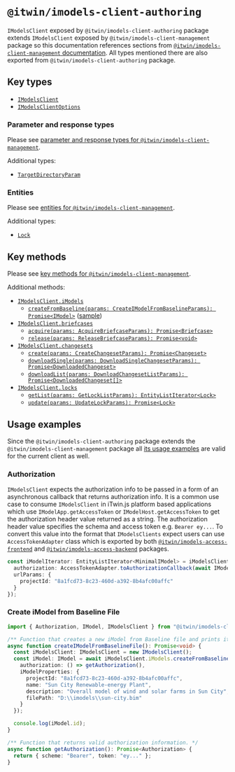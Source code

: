 # `@itwin/imodels-client-authoring`

`IModelsClient` exposed by `@itwin/imodels-client-authoring` package extends `IModelsClient` exposed by `@itwin/imodels-client-management` package so this documentation references sections from [`@itwin/imodels-client-management` documentation](IModelsClientManagement.md). All types mentioned there are also exported from `@itwin/imodels-client-authoring` package.

## Key types
- [`IModelsClient`](../clients/imodels-client-authoring/src/IModelsClient.ts#L31)
- [`IModelsClientOptions`](../clients/imodels-client-authoring/src/IModelsClient.ts#L18)

### Parameter and response types
Please see [parameter and response types for `@itwin/imodels-client-management`](./IModelsClientManagement.md#parameter-and-response-types).

Additional types:
- [`TargetDirectoryParam`](../clients/imodels-client-authoring/src/base/interfaces/CommonInterfaces.ts#L13)

### Entities
Please see [entities for `@itwin/imodels-client-management`](./IModelsClientManagement.md#entities).

Additional types:
- [`Lock`](../clients/imodels-client-authoring/src/base/interfaces/apiEntities/LockInterfaces.ts#L25)

## Key methods
Please see [key methods for `@itwin/imodels-client-management`](./IModelsClientManagement.md#key-methods).

Additional methods:
- [`IModelsClient.iModels`](../clients/imodels-client-authoring/src/IModelsClient.ts#L56)
  - [`createFromBaseline(params: CreateIModelFromBaselineParams): Promise<IModel>`](../clients/imodels-client-authoring/src/operations/imodel/IModelOperations.ts#L33) ([sample](#create-imodel-from-baseline-file))
- [`IModelsClient.briefcases`](../clients/imodels-client-authoring/src/IModelsClient.ts#L61)
  - [`acquire(params: AcquireBriefcaseParams): Promise<Briefcase>`](../clients/imodels-client-authoring/src/operations/briefcase/BriefcaseOperations.ts#L17)
  - [`release(params: ReleaseBriefcaseParams): Promise<void>`](../clients/imodels-client-authoring/src/operations/briefcase/BriefcaseOperations.ts#L34)
- [`IModelsClient.changesets`](../clients/imodels-client-authoring/src/IModelsClient.ts#L66)
  - [`create(params: CreateChangesetParams): Promise<Changeset>`](../clients/imodels-client-authoring/src/operations/changeset/ChangesetOperations.ts#L20)
  - [`downloadSingle(params: DownloadSingleChangesetParams): Promise<DownloadedChangeset>`](../clients/imodels-client-authoring/src/operations/changeset/ChangesetOperations.ts#L49)
  - [`downloadList(params: DownloadChangesetListParams): Promise<DownloadedChangeset[]>`](../clients/imodels-client-authoring/src/operations/changeset/ChangesetOperations.ts#L65)
- [`IModelsClient.locks`](../clients/imodels-client-authoring/src/IModelsClient.ts#L81)
  - [`getList(params: GetLockListParams): EntityListIterator<Lock>`](../clients/imodels-client-authoring/src/operations/lock/LockOperations.ts#L19)
  - [`update(params: UpdateLockParams): Promise<Lock>`](../clients/imodels-client-authoring/src/operations/lock/LockOperations.ts#L34)

## Usage examples

Since the `@itwin/imodels-client-authoring` package extends the `@itwin/imodels-client-management` package all [its usage examples](./IModelsClientManagement.md#usage-examples) are valid for the current client as well.

### Authorization

`IModelsClient` expects the authorization info to be passed in a form of an asynchronous callback that returns authorization info. It is a common use case to consume `IModelsClient` in iTwin.js platform based applications which use `IModelApp.getAccessToken` or `IModelHost.getAccessToken` to get the authorization header value returned as a string. The authorization header value specifies the schema and access token e.g. `Bearer ey...`. To convert this value into the format that `IModelsClients` expect users can use `AccessTokenAdapter` class which is exported by both [`@itwin/imodels-access-frontend`](../itwin-platform-access/imodels-access-frontend/src/interface-adapters/AccessTokenAdapter.ts) and [`@itwin/imodels-access-backend`](../itwin-platform-access/imodels-access-backend/src/interface-adapters/AccessTokenAdapter.ts) packages.
```typescript
const iModelIterator: EntityListIterator<MinimalIModel> = iModelsClient.iModels.getMinimalList({
  authorization: AccessTokenAdapter.toAuthorizationCallback(await IModelHost.getAccessToken()),
  urlParams: {
    projectId: "8a1fcd73-8c23-460d-a392-8b4afc00affc"
  }
});
```

### Create iModel from Baseline File
```typescript
import { Authorization, IModel, IModelsClient } from "@itwin/imodels-client-authoring";

/** Function that creates a new iModel from Baseline file and prints its id to the console. */
async function createIModelFromBaselineFile(): Promise<void> {
  const iModelsClient: IModelsClient = new IModelsClient();
  const iModel: IModel = await iModelsClient.iModels.createFromBaseline({
    authorization: () => getAuthorization(),
    iModelProperties: {
      projectId: "8a1fcd73-8c23-460d-a392-8b4afc00affc",
      name: "Sun City Renewable-energy Plant",
      description: "Overall model of wind and solar farms in Sun City",
      filePath: "D:\\imodels\\sun-city.bim"
    }
  });

  console.log(iModel.id);
}

/** Function that returns valid authorization information. */
async function getAuthorization(): Promise<Authorization> {
  return { scheme: "Bearer", token: "ey..." };
}
```